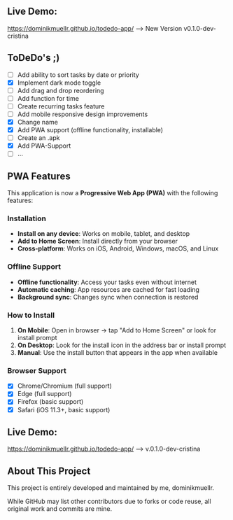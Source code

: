 ## Live Demo:
https://dominikmuellr.github.io/todedo-app/   --> New Version v0.1.0-dev-cristina

## ToDeDo's  ;)

- [ ] Add ability to sort tasks by date or priority
- [x] Implement dark mode toggle
- [ ] Add drag and drop reordering
- [ ] Add function for time
- [ ] Create recurring tasks feature
- [ ] Add mobile responsive design improvements
- [x] Change name
- [x] Add PWA support (offline functionality, installable)
- [ ] Create an .apk
- [x] Add PWA-Support
- [ ] ...

## PWA Features

This application is now a **Progressive Web App (PWA)** with the following features:

###  Installation
- **Install on any device**: Works on mobile, tablet, and desktop
- **Add to Home Screen**: Install directly from your browser
- **Cross-platform**: Works on iOS, Android, Windows, macOS, and Linux

###  Offline Support
- **Offline functionality**: Access your tasks even without internet
- **Automatic caching**: App resources are cached for fast loading
- **Background sync**: Changes sync when connection is restored

### How to Install
1. **On Mobile**: Open in browser → tap "Add to Home Screen" or look for install prompt
2. **On Desktop**: Look for the install icon in the address bar or install prompt
3. **Manual**: Use the install button that appears in the app when available

### Browser Support
- [x] Chrome/Chromium (full support)
- [x] Edge (full support)  
- [x] Firefox (basic support)
- [x] Safari (iOS 11.3+, basic support)

## Live Demo:
https://dominikmuellr.github.io/todedo-app/   --> v.0.1.0-dev-cristina


## About This Project

This project is entirely developed and maintained by me, dominikmuellr.

While GitHub may list other contributors due to forks or code reuse, all original work and commits are mine.
